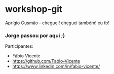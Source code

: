 # workshop-git

Aprígio Gusmão - cheguei!
cheguei também!
eu tb!

### Jorge passou por aqui ;)


Participantes:
- Fábio Vicente
- https://github.com/Fabio-Vicente
- https://www.linkedin.com/in/fabio-vicente/